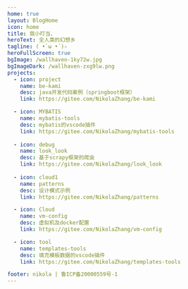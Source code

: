 ```yaml
---
home: true
layout: BlogHome
icon: home
title: 我小叮当、
heroText: 全人类的幻想乡
tagline: ( •̀ ω •́ )✧
heroFullScreen: true
bgImage: /wallhaven-1ky72w.jpg
bgImageDark: /wallhaven-zxg9lw.png
projects:
  - icon: project
    name: be-kami
    desc: java开发代码案例（springboot框架）
    link: https://gitee.com/NikolaZhang/be-kami

  - icon: MYBATIS
    name: mybatis-tools
    desc: mybatis的vscode插件
    link: https://gitee.com/NikolaZhang/mybatis-tools
  
  - icon: debug
    name: look_look
    desc: 基于scrapy框架的爬虫
    link: https://gitee.com/NikolaZhang/look_look
  
  - icon: cloud1
    name: patterns
    desc: 设计模式示例
    link: https://gitee.com/NikolaZhang/patterns

  - icon: Cloud
    name: vm-config
    desc: 虚拟机及docker配置
    link: https://gitee.com/NikolaZhang/vm-config

  - icon: tool
    name: templates-tools
    desc: 填充模板数据的vscode插件
    link: https://gitee.com/NikolaZhang/templates-tools

footer: nikola | 鲁ICP备20000559号-1
---
```

